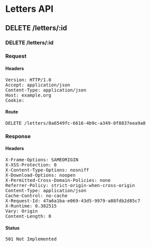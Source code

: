 # Letters API

## DELETE /letters/:id

### DELETE /letters/:id
### Request

#### Headers

<pre>Version: HTTP/1.0
Accept: application/json
Content-Type: application/json
Host: example.org
Cookie: </pre>

#### Route

<pre>DELETE /letters/8a6549fc-6616-4b9c-a349-0f8837eea9a8</pre>

### Response

#### Headers

<pre>X-Frame-Options: SAMEORIGIN
X-XSS-Protection: 0
X-Content-Type-Options: nosniff
X-Download-Options: noopen
X-Permitted-Cross-Domain-Policies: none
Referrer-Policy: strict-origin-when-cross-origin
Content-Type: application/json
Cache-Control: no-cache
X-Request-Id: 47a6a1ba-e069-43d5-9979-a88fdb2d85c7
X-Runtime: 0.382515
Vary: Origin
Content-Length: 0</pre>

#### Status

<pre>501 Not Implemented</pre>

